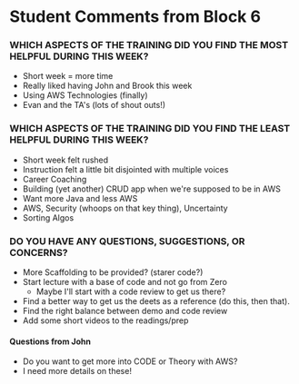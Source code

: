 # Student Comments from Block 6

### WHICH ASPECTS OF THE TRAINING DID YOU FIND THE MOST HELPFUL DURING THIS WEEK?

- Short week = more time
- Really liked having John and Brook this week
- Using AWS Technologies (finally)
- Evan and the TA's (lots of shout outs!)

### WHICH ASPECTS OF THE TRAINING DID YOU FIND THE LEAST HELPFUL DURING THIS WEEK?

- Short week felt rushed
- Instruction felt a little bit disjointed with multiple voices
- Career Coaching
- Building (yet another) CRUD app when we're supposed to be in AWS
- Want more Java and less AWS
- AWS, Security (whoops on that key thing), Uncertainty
- Sorting Algos

### DO YOU HAVE ANY QUESTIONS, SUGGESTIONS, OR CONCERNS?

- More Scaffolding to be provided? (starer code?)
- Start lecture with a base of code and not go from Zero
  - Maybe I'll start with a code review to get us there?
- Find a better way to get us the deets as a reference (do this, then that).
- Find the right balance between demo and code review
- Add some short videos to the readings/prep


#### Questions from John

- Do you want to get more into CODE or Theory with AWS?
- I need more details on these!
